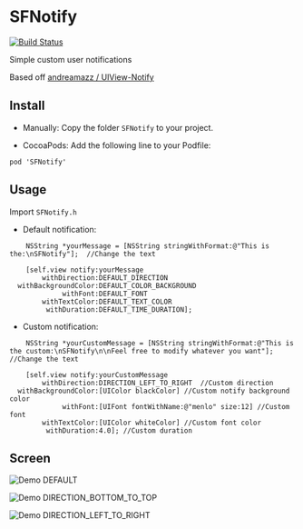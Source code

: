 SFNotify
=============

[![Build Status](https://travis-ci.org/sferrini/SFNotify.png?branch=master)](https://travis-ci.org/sferrini/SFNotify)

Simple custom user notifications

Based off [andreamazz / UIView-Notify](https://github.com/andreamazz/UIView-Notify)

Install
--------------------

* Manually:
Copy the folder ```SFNotify``` to your project.


* CocoaPods: Add the following line to your Podfile:

```
pod 'SFNotify'
```

Usage
--------------------
Import ```SFNotify.h```

* Default notification:

```		objc
    NSString *yourMessage = [NSString stringWithFormat:@"This is the:\nSFNotify"];  //Change the text
    
    [self.view notify:yourMessage
        withDirection:DEFAULT_DIRECTION
  withBackgroundColor:DEFAULT_COLOR_BACKGROUND
             withFont:DEFAULT_FONT
        withTextColor:DEFAULT_TEXT_COLOR
         withDuration:DEFAULT_TIME_DURATION];
```

* Custom notification:

```		objc
    NSString *yourCustomMessage = [NSString stringWithFormat:@"This is the custom:\nSFNotify\n\nFeel free to modify whatever you want"];  //Change the text
    
    [self.view notify:yourCustomMessage
        withDirection:DIRECTION_LEFT_TO_RIGHT  //Custom direction
  withBackgroundColor:[UIColor blackColor] //Custom notify background color
             withFont:[UIFont fontWithName:@"menlo" size:12] //Custom font
        withTextColor:[UIColor whiteColor] //Custom font color
         withDuration:4.0]; //Custom duration

```

Screen
--------------------

![Demo DEFAULT](https://raw.github.com/sferrini/SFNotify/master/Demo/Demo/Screen/DEFAULT.gif)

![Demo DIRECTION_BOTTOM_TO_TOP](https://raw.github.com/sferrini/SFNotify/master/Demo/Demo/Screen/DIRECTION_BOTTOM_TO_TOP.gif)

![Demo DIRECTION_LEFT_TO_RIGHT](https://raw.github.com/sferrini/SFNotify/master/Demo/Demo/Screen/DIRECTION_LEFT_TO_RIGHT.gif)
